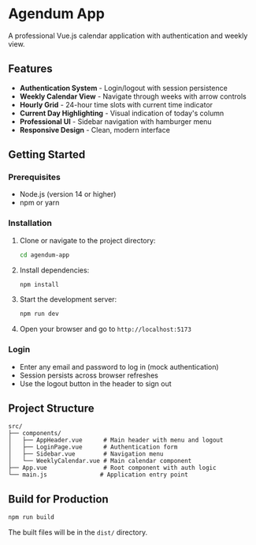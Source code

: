 # Agendum App

A professional Vue.js calendar application with authentication and weekly view.

## Features

- **Authentication System** - Login/logout with session persistence
- **Weekly Calendar View** - Navigate through weeks with arrow controls
- **Hourly Grid** - 24-hour time slots with current time indicator
- **Current Day Highlighting** - Visual indication of today's column
- **Professional UI** - Sidebar navigation with hamburger menu
- **Responsive Design** - Clean, modern interface

## Getting Started

### Prerequisites

- Node.js (version 14 or higher)
- npm or yarn

### Installation

1. Clone or navigate to the project directory:
   ```bash
   cd agendum-app
   ```

2. Install dependencies:
   ```bash
   npm install
   ```

3. Start the development server:
   ```bash
   npm run dev
   ```

4. Open your browser and go to `http://localhost:5173`

### Login

- Enter any email and password to log in (mock authentication)
- Session persists across browser refreshes
- Use the logout button in the header to sign out

## Project Structure

```
src/
├── components/
│   ├── AppHeader.vue      # Main header with menu and logout
│   ├── LoginPage.vue      # Authentication form
│   ├── Sidebar.vue        # Navigation menu
│   └── WeeklyCalendar.vue # Main calendar component
├── App.vue                # Root component with auth logic
└── main.js               # Application entry point
```

## Build for Production

```bash
npm run build
```

The built files will be in the `dist/` directory.